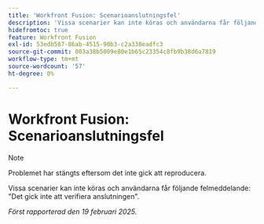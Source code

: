 ```yaml
---
title: 'Workfront Fusion: Scenarioanslutningsfel'
description: 'Vissa scenarier kan inte köras och användarna får följande felmeddelande: "Det gick inte att verifiera anslutningen".'
hidefromtoc: true
feature: Workfront Fusion
exl-id: 53edb587-86ab-4515-90b3-c2a338eadfc3
source-git-commit: 003a38b5009e80e1b65c23354c8fb9b38d6a7819
workflow-type: tm+mt
source-wordcount: '57'
ht-degree: 0%

---
```


# Workfront Fusion: Scenarioanslutningsfel

>[!NOTE]
>
>Problemet har stängts eftersom det inte gick att reproducera.

Vissa scenarier kan inte köras och användarna får följande felmeddelande: &quot;Det gick inte att verifiera anslutningen&quot;.

_Först rapporterad den 19 februari 2025._
